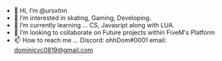 - 👋 Hi, I’m @ursxtnn
- 👀 I’m interested in skating, Gaming, Developing.
- 🌱 I’m currently learning ... CS, Javasript along with LUA.
- 💞️ I’m looking to collaborate on Future projects within FiveM's Platform
- 📫 How to reach me ... Discord: ohhDom#0001 email: dominicvc0819@gmail.com

<!---
ursxtnn/ursxtnn is a ✨ special ✨ repository because its `README.md` (this file) appears on your GitHub profile.
You can click the Preview link to take a look at your changes.
--->
